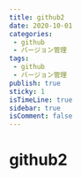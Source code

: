 ```yaml
---
title: github2
date: 2020-10-01
categories:
 - github
 - バージョン管理
tags:
 - github
 - バージョン管理
publish: true
sticky: 1
isTimeLine: true
sidebar: true
isComment: false
---
```


# github2
